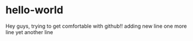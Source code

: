 # hello-world

Hey guys,
trying to get comfortable with github!!
adding new line
one more line
yet another line
